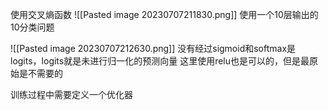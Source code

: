 使用交叉熵函数
![[Pasted image 20230707211830.png]]
使用一个10层输出的10分类问题

![[Pasted image 20230707212630.png]]
没有经过sigmoid和softmax是logits，logits就是未进行归一化的预测向量
这里使用relu也是可以的，但是最原始是不需要的

训练过程中需要定义一个优化器

